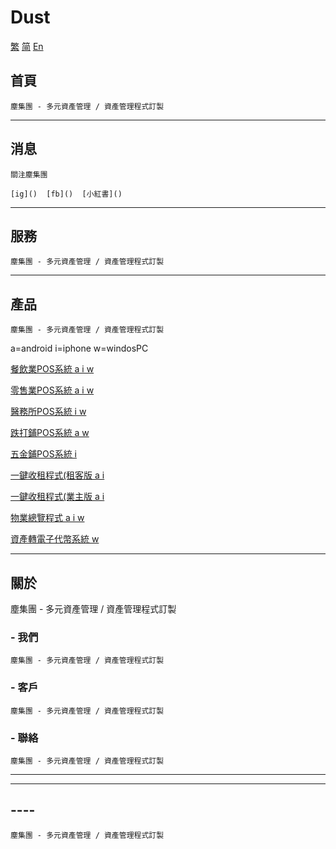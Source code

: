 # Dust



 [繁]()  [简]()  [En]()




## 首頁

    塵集團 - 多元資產管理 / 資產管理程式訂製



---



## 消息

    關注塵集團
    
    [ig]()  [fb]()  [小紅書]()


---




## 服務

    塵集團 - 多元資產管理 / 資產管理程式訂製


---



## 產品

    塵集團 - 多元資產管理 / 資產管理程式訂製

a=android i=iphone w=windosPC


[餐飲業POS系統 a i w ]()

[零售業POS系統 a i w ]()

[醫務所POS系統 i w ]()

[跌打鋪POS系統 a w ]()

[五金鋪POS系統 i  ]()

[一鍵收租程式(租客版 a i]()

[一鍵收租程式(業主版 a i]()

[物業總覽程式 a i w ]()

[資產轉電子代幣系統 w ]()

---




## 關於

 塵集團 - 多元資產管理 / 資產管理程式訂製

### - 我們

    塵集團 - 多元資產管理 / 資產管理程式訂製

### - 客戶

    塵集團 - 多元資產管理 / 資產管理程式訂製

### - 聯絡

    塵集團 - 多元資產管理 / 資產管理程式訂製


---











------



## ----

    塵集團 - 多元資產管理 / 資產管理程式訂製





[]()


[]()

    
    





